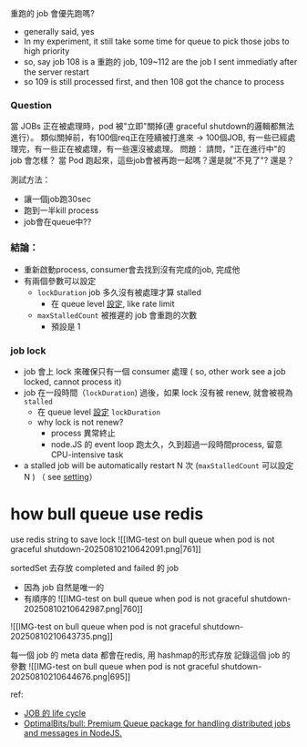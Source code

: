 重跑的 job 會優先跑嗎?
- generally said, yes
- In my experiment, it still take some time for queue to pick those jobs to high priority
- so, say job 108 is a 重跑的 job, 109~112 are the job I sent immediatly after the server restart
- so 109 is still processed first, and then 108 got the chance to process




### Question 
當 JOBs 正在被處理時，pod 被"立即"關掉(連 graceful shutdown的邏輯都無法進行）。 
類似關掉前，有100個req正在陸續被打進來 -> 100個JOB, 有一些已經處理完，有一些正在被處理，有一些還沒被處理。
問題： 請問，"正在進行中"的 job 會怎樣？ 當 Pod 跑起來，這些job會被再跑一起嗎？還是就"不見了"? 還是？



測試方法：
- 讓一個job跑30sec
- 跑到一半kill process
- job會在queue中??


### 結論：
- 重新啟動process, consumer會去找到沒有完成的job, 完成他
- 有兩個參數可以設定
	- `lockDuration` job 多久沒有被處理才算  stalled  
		- 在 queue level [設定](https://github.com/OptimalBits/bull/blob/develop/REFERENCE.md#advanced-settings), like rate limit
	- `maxStalledCount` 被推遲的 job 會重跑的次數 
		- 預設是 1




### job lock
- job 會上 lock 來確保只有一個 consumer 處理 ( so, other work see a job locked, cannot process it)
- job 在一段時間（`lockDuration`) 過後，如果 lock 沒有被 renew, 就會被視為 `stalled`
	- 在 queue level [設定](https://github.com/OptimalBits/bull/blob/develop/REFERENCE.md#advanced-settings) `lockDuration`
	- why lock is not renew?
		- process 異常終止
		- node.JS 的 event loop 跑太久，久到超過一段時間process, 留意 CPU-intensive task 
- a stalled job will be automatically restart N 次 (`maxStalledCount` 可以設定 N ) （ see [setting](https://github.com/OptimalBits/bull/blob/develop/REFERENCE.md#advanced-settings)）




# how bull queue use redis

use redis string to save lock
![[IMG-test on bull queue when pod is not graceful shutdown-20250810210642091.png|761]]

sortedSet 去存放 completed  and failed 的 job
- 因為 job 自然是唯一的
- 有順序的
![[IMG-test on bull queue when pod is not graceful shutdown-20250810210642987.png|760]]


![[IMG-test on bull queue when pod is not graceful shutdown-20250810210643735.png]]



每一個 job 的 meta data 都會在redis, 用 hashmap的形式存放
記錄這個 job 的參數
![[IMG-test on bull queue when pod is not graceful shutdown-20250810210644676.png|695]]


ref:
- [JOB 的 life cycle](https://docs.bullmq.io/guide/architecture)
- [OptimalBits/bull: Premium Queue package for handling distributed jobs and messages in NodeJS.](https://github.com/OptimalBits/bull#important-notes)

